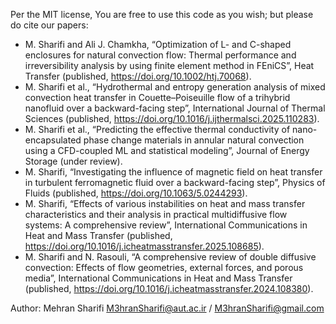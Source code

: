 Per the MIT license, You are free to use this code as you wish; but please do cite our papers:
- M. Sharifi and Ali J. Chamkha, “Optimization of L- and C-shaped enclosures for natural convection flow: Thermal performance and irreversibility analysis by using finite element method in FEniCS”, Heat Transfer (published, https://doi.org/10.1002/htj.70068).
- M. Sharifi et al., “Hydrothermal and entropy generation analysis of mixed convection heat transfer in Couette–Poiseuille flow of a trihybrid nanofluid over a backward-facing step”, International Journal of Thermal Sciences (published, https://doi.org/10.1016/j.ijthermalsci.2025.110283).
- M. Sharifi et al., “Predicting the effective thermal conductivity of nano-encapsulated phase change materials in annular natural convection using a CFD-coupled ML and statistical modeling”, Journal of Energy Storage (under review).
- M. Sharifi, “Investigating the influence of magnetic field on heat transfer in turbulent ferromagnetic fluid over a backward-facing step”, Physics of Fluids (published, https://doi.org/10.1063/5.0244293).
- M. Sharifi, “Effects of various instabilities on heat and mass transfer characteristics and their analysis in practical multidiffusive flow systems: A comprehensive review”, International Communications in Heat and Mass Transfer (published, https://doi.org/10.1016/j.icheatmasstransfer.2025.108685).
- M. Sharifi and N. Rasouli, “A comprehensive review of double diffusive convection: Effects of flow geometries, external forces, and porous media”, International Communications in Heat and Mass Transfer (published, https://doi.org/10.1016/j.icheatmasstransfer.2024.108380).

Author: Mehran Sharifi M3hranSharifi@aut.ac.ir / M3hranSharifi@gmail.com
